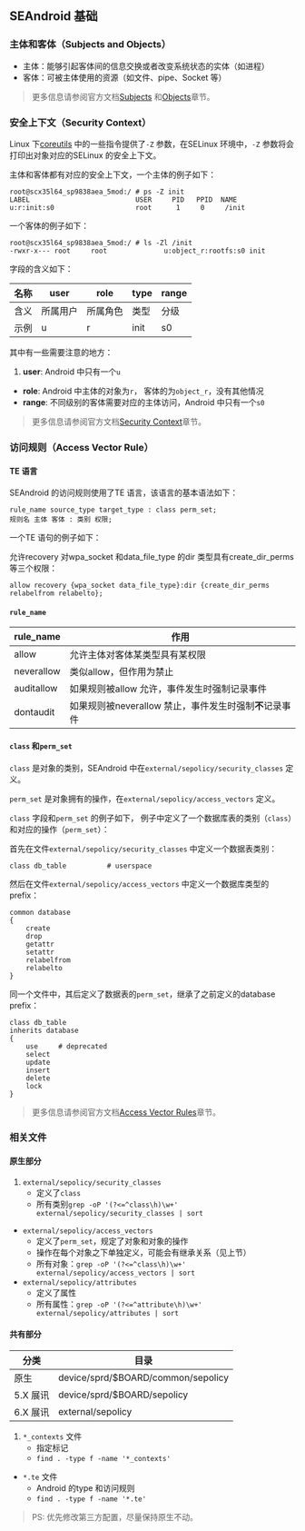 ## SEAndroid 基础

### 主体和客体（Subjects and Objects）

* 主体：能够引起客体间的信息交换或者改变系统状态的实体（如进程）
* 客体：可被主体使用的资源（如文件、pipe、Socket 等）

> 更多信息请参阅官方文档[Subjects][ID_NB_Subjects]
和[Objects][ID_NB_Objects]章节。

[ID_NB_Subjects]: http://selinuxproject.org/page/NB_Subjects "点此跳转官方Wiki"
[ID_NB_Objects]: http://selinuxproject.org/page/NB_Objects "点此跳转官方Wiki"

### 安全上下文（Security Context）

Linux 下[coreutils](http://ftp.gnu.org/gnu/coreutils/) 中的一些指令提供了`-Z`
参数，在SELinux 环境中，`-Z` 参数将会打印出对象对应的SELinux 的安全上下文。

主体和客体都有对应的安全上下文，一个主体的例子如下：

```shell
root@scx35l64_sp9838aea_5mod:/ # ps -Z init
LABEL                          USER     PID   PPID  NAME
u:r:init:s0                    root      1     0     /init
```

一个客体的例子如下：

```shell
root@scx35l64_sp9838aea_5mod:/ # ls -Zl /init
-rwxr-x--- root     root              u:object_r:rootfs:s0 init
```

字段的含义如下：

| 名称 | user | role | type | range |
| --- | --- | --- | --- | --- |
| 含义 | 所属用户 | 所属角色 | 类型 | 分级 |
| 示例 | u | r | init | s0 |

其中有一些需要注意的地方：

1. **user**: Android 中只有一个`u`
+ **role**: Android 中主体的对象为`r`， 客体的为`object_r`，没有其他情况
+ **range**: 不同级别的客体需要对应的主体访问，Android 中只有一个`s0`

> 更多信息请参阅官方文档[Security Context][ID_Security_context]章节。

[ID_Security_context]: http://selinuxproject.org/page/Security_context "点此跳转官方Wiki"

### 访问规则（Access Vector Rule）

#### TE 语言

SEAndroid 的访问规则使用了TE 语言，该语言的基本语法如下：

```selinux
rule_name source_type target_type : class perm_set;
规则名 主体 客体 : 类别 权限;
```

一个TE 语句的例子如下：

允许recovery 对wpa_socket 和data_file_type 的dir 类型具有create_dir_perms
等三个权限：

```selinux
allow recovery {wpa_socket data_file_type}:dir {create_dir_perms relabelfrom relabelto};
```

#### `rule_name`

| rule_name | 作用 |
| --- | --- |
| allow | 允许主体对客体某类型具有某权限 |
| neverallow | 类似allow，但作用为禁止 |
| auditallow | 如果规则被allow 允许，事件发生时强制记录事件 |
| dontaudit | 如果规则被neverallow 禁止，事件发生时强制**不**记录事件 |

#### `class` 和`perm_set`

`class` 是对象的类别，SEAndroid 中在`external/sepolicy/security_classes` 定义。

`perm_set` 是对象拥有的操作，在`external/sepolicy/access_vectors` 定义。

`class` 字段和`perm_set` 的例子如下，
例子中定义了一个数据库表的类别（`class`）和对应的操作（`perm_set`）：

首先在文件`external/sepolicy/security_classes` 中定义一个数据表类别：

```selinux
class db_table			# userspace
```

然后在文件`external/sepolicy/access_vectors` 中定义一个数据库类型的prefix：

```selinux
common database
{
	create
	drop
	getattr
	setattr
	relabelfrom
	relabelto
}
```

同一个文件中，其后定义了数据表的`perm_set`，继承了之前定义的database prefix：

```selinux
class db_table
inherits database
{
	use		# deprecated
	select
	update
	insert
	delete
	lock
}
```

> 更多信息请参阅官方文档[Access Vector Rules][ID_AVCRules]章节。

[ID_AVCRules]: http://selinuxproject.org/page/AVCRules "点此跳转官方Wiki"

### 相关文件

#### 原生部分

1. `external/sepolicy/security_classes`
    * 定义了`class`
    * 所有类别`grep -oP '(?<=^class\h)\w+' external/sepolicy/security_classes | sort`
+ `external/sepolicy/access_vectors`
    * 定义了`perm_set`，规定了对象和对象的操作
    * 操作在每个对象之下单独定义，可能会有继承关系（见上节）
    * 所有对象：`grep -oP '(?<=^class\h)\w+' external/sepolicy/access_vectors | sort`
+ `external/sepolicy/attributes`
    * 定义了属性
    * 所有属性：`grep -oP '(?<=^attribute\h)\w+' external/sepolicy/attributes | sort`

#### 共有部分

| 分类 | 目录 |
| --- | --- |
| 原生 | device/sprd/$BOARD/common/sepolicy |
| 5.X 展讯 | device/sprd/$BOARD/sepolicy |
| 6.X 展讯 | external/sepolicy |

1. `*_contexts` 文件
    * 指定标记
    * `find . -type f -name '*_contexts'`
+ `*.te` 文件
    * Android 的type 和访问规则
    * `find . -type f -name '*.te'`

> PS: 优先修改第三方配置，尽量保持原生不动。


